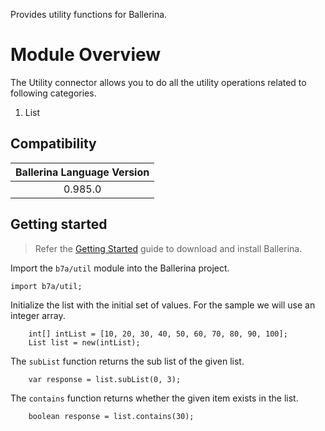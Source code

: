 Provides utility functions for Ballerina.

# Module Overview

The Utility connector allows you to do all the utility operations related to following categories.
1. List

## Compatibility

| Ballerina Language Version  |
|:---------------------------:|
| 0.985.0                     |

## Getting started

> Refer the [Getting Started](https://ballerina.io/learn/getting-started/) guide to download and install Ballerina.

Import the `b7a/util` module into the Ballerina project.
```ballerina
import b7a/util;
```

Initialize the list with the initial set of values. For the sample we will use an integer array.
```ballerina
    int[] intList = [10, 20, 30, 40, 50, 60, 70, 80, 90, 100];
    List list = new(intList);
```

The `subList` function returns the sub list of the given list.
```ballerina
    var response = list.subList(0, 3);
```

The `contains` function returns whether the given item exists in the list.
```ballerina
    boolean response = list.contains(30);
```
